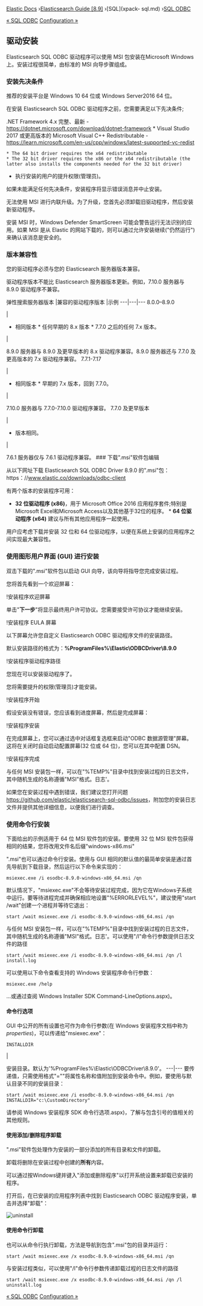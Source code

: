 

[Elastic Docs](/guide/) ›[Elasticsearch Guide [8.9]](index.md) ›[SQL](xpack-
sql.md) ›[SQL ODBC](sql-odbc.md)

[« SQL ODBC](sql-odbc.md) [Configuration »](sql-odbc-setup.md)

## 驱动安装

Elasticsearch SQL ODBC 驱动程序可以使用 MSI 包安装在Microsoft Windows 上。安装过程很简单，由标准的 MSI 向导步骤组成。

### 安装先决条件

推荐的安装平台是 Windows 10 64 位或 Windows Server2016 64 位。

在安装 Elasticsearch SQL ODBC 驱动程序之前，您需要满足以下先决条件;

.NET Framework 4.x 完整、最新 - <https://dotnet.microsoft.com/download/dotnet-framework> * Visual Studio 2017 或更高版本的 Microsoft Visual C++ Redistributable - <https://learn.microsoft.com/en-us/cpp/windows/latest-supported-vc-redist>

    * The 64 bit driver requires the x64 redistributable 
    * The 32 bit driver requires the x86 or the x64 redistributable (the latter also installs the components needed for the 32 bit driver) 

* 执行安装的用户的提升权限(管理员)。

如果未能满足任何先决条件，安装程序将显示错误消息并中止安装。

无法使用 MSI 进行内联升级。为了升级，您首先必须卸载旧驱动程序，然后安装新驱动程序。

安装 MSI 时，Windows Defender SmartScreen 可能会警告运行无法识别的应用。如果 MSI 是从 Elastic 的网站下载的，则可以通过允许安装继续("仍然运行")来确认该消息是安全的。

### 版本兼容性

您的驱动程序必须与您的 Elasticsearch 服务器版本兼容。

驱动程序版本不能比 Elasticsearch 服务器版本更新。例如，7.10.0 服务器与 8.9.0 驱动程序不兼容。

弹性搜索服务器版本 |兼容的驱动程序版本 |示例 ---|---|--- 8.0.0–8.9.0

|

* 相同版本 * 任何早期的 8.x 版本 * 7.7.0 之后的任何 7.x 版本。

|

8.9.0 服务器与 8.9.0 及更早版本的 8.x 驱动程序兼容。8.9.0 服务器还与 7.7.0 及更高版本的 7.x 驱动程序兼容。   7.7.1-7.17

|

* 相同版本 * 早期的 7.x 版本，回到 7.7.0。

|

7.10.0 服务器与 7.7.0-7.10.0 驱动程序兼容。   7.7.0 及更早版本

|

* 版本相同。

|

7.6.1 服务器仅与 7.6.1 驱动程序兼容。   ### 下载".msi"软件包编辑

从以下网址下载 Elasticsearch SQL ODBC Driver 8.9.0 的".msi"包：https：//www.elastic.co/downloads/odbc-client

有两个版本的安装程序可用：

* **32 位驱动程序 (x86)**，用于 Microsoft Office 2016 应用程序套件;特别是Microsoft Excel和Microsoft Access以及其他基于32位的程序。  * **64 位驱动程序 (x64)** 建议与所有其他应用程序一起使用。

用户应考虑下载并安装 32 位和 64 位驱动程序，以便在系统上安装的应用程序之间实现最大兼容性。

### 使用图形用户界面 (GUI) 进行安装

双击下载的".msi"软件包以启动 GUI 向导，该向导将指导您完成安装过程。

您将首先看到一个欢迎屏幕：

!安装程序欢迎屏幕

单击"**下一步**"将显示最终用户许可协议。您需要接受许可协议才能继续安装。

!安装程序 EULA 屏幕

以下屏幕允许您自定义 Elasticsearch ODBC 驱动程序文件的安装路径。

默认安装路径的格式为：**%ProgramFiles%\Elastic\ODBCDriver\8.9.0**

!安装程序驱动程序路径

您现在可以安装驱动程序了。

您将需要提升的权限(管理员)才能安装。

!安装程序开始

假设安装没有错误，您应该看到进度屏幕，然后是完成屏幕：

!安装程序安装

在完成屏幕上，您可以通过选中对话框复选框来启动"ODBC 数据源管理"屏幕。这将在关闭时自动启动配置屏幕(32 位或 64 位)，您可以在其中配置 DSN。

!安装程序完成

与任何 MSI 安装包一样，可以在"%TEMP%"目录中找到安装过程的日志文件，其中随机生成的名称遵循"MSI<random>"格式。日志'。

如果您在安装过程中遇到错误，我们建议您打开问题<https://github.com/elastic/elasticsearch-sql-odbc/issues>，附加您的安装日志文件并提供其他详细信息，以便我们进行调查。

### 使用命令行安装

下面给出的示例适用于 64 位 MSI 软件包的安装。要使用 32 位 MSI 软件包获得相同的结果，您将改用文件名后缀"windows-x86.msi"

".msi"也可以通过命令行安装。使用与 GUI 相同的默认值的最简单安装是通过首先导航到下载目录，然后运行以下命令来实现的：

    
    
    msiexec.exe /i esodbc-8.9.0-windows-x86_64.msi /qn

默认情况下，"msiexec.exe"不会等待安装过程完成，因为它在Windows子系统中运行。要等待进程完成并确保相应地设置"%ERRORLEVEL%"，建议使用"start /wait"创建一个进程并等待它退出：

    
    
    start /wait msiexec.exe /i esodbc-8.9.0-windows-x86_64.msi /qn

与任何 MSI 安装包一样，可以在"%TEMP%"目录中找到安装过程的日志文件，其中随机生成的名称遵循"MSI<random>"格式。日志'。可以使用"/l"命令行参数提供日志文件的路径

    
    
    start /wait msiexec.exe /i esodbc-8.9.0-windows-x86_64.msi /qn /l install.log

可以使用以下命令查看支持的 Windows 安装程序命令行参数：

    
    
    msiexec.exe /help

...​或通过查阅 Windows Installer SDK Command-LineOptions.aspx)。

#### 命令行选项

GUI 中公开的所有设置也可作为命令行参数(在 Windows 安装程序文档中称为 _properties_)，可以传递给"msiexec.exe"：

`INSTALLDIR`

|

安装目录。默认为'%ProgramFiles%\Elastic\ODBCDriver\8.9.0'。   ---|--- 要传递值，只需使用格式"=""将属性名称和值附加到<PROPERTYNAME><VALUE>安装命令中。例如，要使用与默认目录不同的安装目录：

    
    
    start /wait msiexec.exe /i esodbc-8.9.0-windows-x86_64.msi /qn INSTALLDIR="c:\CustomDirectory"

请参阅 Windows 安装程序 SDK 命令行选项.aspx)，了解与包含引号的值相关的其他规则。

#### 使用添加/删除程序卸载

".msi"软件包处理作为安装的一部分添加的所有目录和文件的卸载。

卸载将删除在安装过程中创建的**所有**内容。

可以通过按Windows键并键入"添加或删除程序"以打开系统设置来卸载已安装的程序。

打开后，在已安装的应用程序列表中找到 Elasticsearch ODBC 驱动程序安装，单击并选择"卸载"：

![uninstall](images/sql/odbc/uninstall.png)

#### 使用命令行卸载

也可以从命令行执行卸载，方法是导航到包含".msi"包的目录并运行：

    
    
    start /wait msiexec.exe /x esodbc-8.9.0-windows-x86_64.msi /qn

与安装过程类似，可以使用"/l"命令行参数传递卸载过程的日志文件的路径

    
    
    start /wait msiexec.exe /x esodbc-8.9.0-windows-x86_64.msi /qn /l uninstall.log

[« SQL ODBC](sql-odbc.md) [Configuration »](sql-odbc-setup.md)
